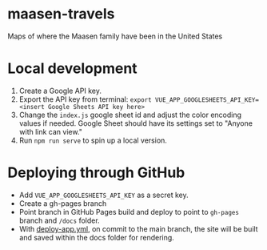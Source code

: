 # maasen-travels
 Maps of where the Maasen family have been in the United States

# Local development
1. Create a Google API key.
2. Export the API key from terminal:
  `export VUE_APP_GOOGLESHEETS_API_KEY=<insert Google Sheets API key here>`
3. Change the `index.js` google sheet id and adjust the color encoding values if needed. Google Sheet should have its settings set to "Anyone with link can view."
4. Run `npm run serve` to spin up a local version.


# Deploying through GitHub
* Add `VUE_APP_GOOGLESHEETS_API_KEY` as a secret key.
* Create a gh-pages branch
* Point branch in GitHub Pages build and deploy to point to `gh-pages` branch and `/docs` folder.
* With [deploy-app.yml](https://github.com/flaneuse/maasen-travels/blob/main/.github/workflows/deploy-app.yml), on commit to the main branch, the site will be built and saved within the docs folder for rendering.
